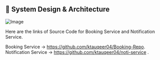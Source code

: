 ## 📐 System Design & Architecture
![Image](https://github.com/user-attachments/assets/702eaa68-222f-44ba-bcf4-f1011d390f75)


Here are the links of Source Code for Booking Service and Notification Service.

Booking Service -> https://github.com/ktauqeer04/Booking-Repo.
Notification Service -> https://github.com/ktauqeer04/noti-service .
